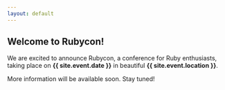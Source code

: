 ```yaml
---
layout: default
---
```


## Welcome to Rubycon!

We are excited to announce Rubycon, a conference for Ruby enthusiasts, taking place on **{{ site.event.date }}** in beautiful **{{ site.event.location }}**.

More information will be available soon. Stay tuned!